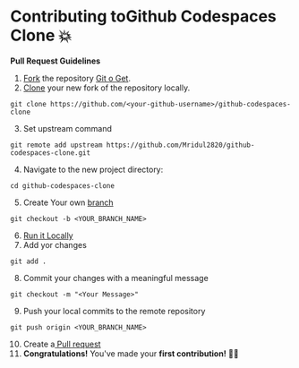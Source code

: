 # Contributing toGithub Codespaces Clone 💥

**Pull Request Guidelines**

1. [Fork][fork-link] the repository [Git o Get](https://github.com/Mridul2820/github-codespaces-clone/fork).
2. [Clone][clone-link] your new fork of the repository locally.

```
git clone https://github.com/<your-github-username>/github-codespaces-clone
```

3. Set upstream command

```
git remote add upstream https://github.com/Mridul2820/github-codespaces-clone.git
```

4. Navigate to the new project directory:

```
cd github-codespaces-clone
```

5. Create Your own [branch][branch-link]

```
git checkout -b <YOUR_BRANCH_NAME>
```

6. [Run it Locally](https://github.com/Mridul2820/github-codespaces-clone#run-locally-)
7. Add yor changes

```
git add .
```

8. Commit your changes with a meaningful message

```
git checkout -m "<Your Message>"
```

9. Push your local commits to the remote repository

```
git push origin <YOUR_BRANCH_NAME>
```

10. Create a[ Pull request](pull-request)
11. **Congratulations!** You've made your **first contribution!** 🙌🏼

[repo-link]: https://github.com/Mridul2820/git-o-get/fork
[branch-link]: http://guides.github.com/introduction/flow/
[clone-link]: https://help.github.com/articles/cloning-a-repository/
[fork-link]: http://guides.github.com/activities/forking/
[syncing-link]: https://help.github.com/articles/syncing-a-fork
[pull-request]: https://help.github.com/en/github/collaborating-with-issues-and-pull-requests/creating-a-pull-request/
